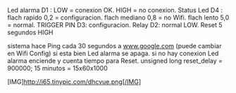 Led alarma  D1 :  LOW = conexion OK.  HIGH = no conexion.
Status Led  D4 :  flach rapido 0,2 = configuracion. flach mediano 0,8 = no Wifi. flach lento 5,0 =  normal.
TRIGGER PIN D3:   configuracion.
Relay       D2:   normal LOW. Reset 5 segundos HIGH

sistema hace Ping cada 30 segundos a www.google.com (puede cambiar en Wifi Config) si esta bien Led alarma se apaga.
si no hay conexion Led alarma enciende y cuenta tiempo para Reset.
unsigned long reset_delay = 900000; 15 minutos = 15x60x1000

[IMG]http://i65.tinypic.com/dhcvue.png[/IMG]